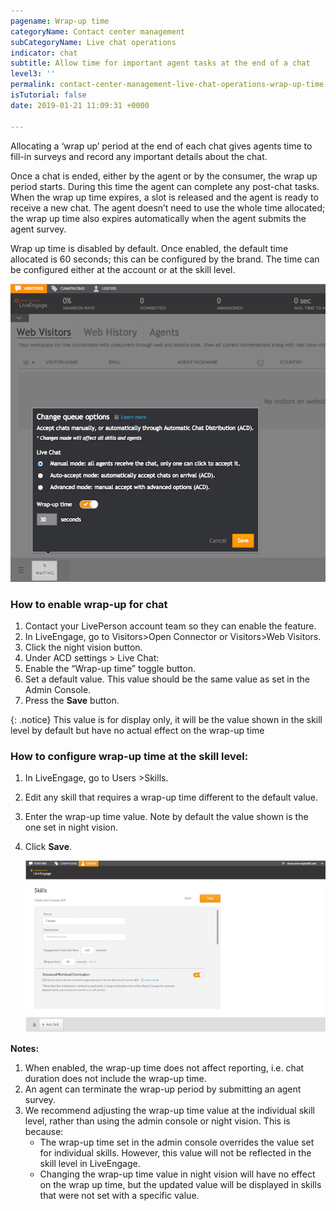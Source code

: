 ```yaml
---
pagename: Wrap-up time
categoryName: Contact center management
subCategoryName: Live chat operations
indicator: chat
subtitle: Allow time for important agent tasks at the end of a chat
level3: ''
permalink: contact-center-management-live-chat-operations-wrap-up-time.html
isTutorial: false
date: 2019-01-21 11:09:31 +0000

---
```

Allocating a ‘wrap up’ period at the end of each chat gives agents time to fill-in surveys and record any important details about the chat.

Once a chat is ended, either by the agent or by the consumer, the wrap up period starts. During this time the agent can complete any post-chat tasks. When the wrap up time expires, a slot is released and the agent is ready to receive a new chat. The agent doesn’t need to use the whole time allocated; the wrap up time also expires automatically when the agent submits the agent survey.

Wrap up time is disabled by default. Once enabled, the default time allocated is 60 seconds; this can be configured by the brand. The time can be configured either at the account or at the skill level.

![](/img/wrap-up-time-chats-2b.png)

### **How to enable wrap-up for chat**

1. Contact your LivePerson account team so they can enable the feature.
2. In LiveEngage, go to Visitors>Open Connector or Visitors>Web Visitors.
3. Click the night vision button.
4. Under ACD settings > Live Chat:
5. Enable the “Wrap-up time” toggle button.
6. Set a default value. This value should be the same value as set in the Admin Console.
7. Press the **Save** button.

{: .notice}
This value is for display only, it will be the value shown in the skill level by default but have no actual effect on the wrap-up time

### **How to configure wrap-up time at the skill level:**

1. In LiveEngage, go to Users >Skills.
2. Edit any skill that requires a wrap-up time different to the default value.
3. Enter the wrap-up time value. Note by default the value shown is the one set in night vision.
4. Click **Save**.

   ![](/img/wrap-up-time-chats-3b.jpg)

**Notes:**

1. When enabled, the wrap-up time does not affect reporting, i.e. chat duration does not include the wrap-up time.
2. An agent can terminate the wrap-up period by submitting an agent survey.
3. We recommend adjusting the wrap-up time value at the individual skill level, rather than using the admin console or night vision. This is because:
   * The wrap-up time set in the admin console overrides the value set for individual skills. However, this value will not be reflected in the skill level in LiveEngage.
   * Changing the wrap-up time value in night vision will have no effect on the wrap up time, but the updated value will be displayed in skills that were not set with a specific value.